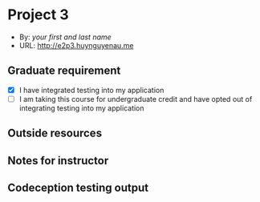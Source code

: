 
# Project 3
+ By: *your first and last name*
+ URL: <http://e2p3.huynguyenau.me>

## Graduate requirement

+ [x] I have integrated testing into my application
+ [ ] I am taking this course for undergraduate credit and have opted out of integrating testing into my application

## Outside resources


## Notes for instructor


## Codeception testing output
```
```
